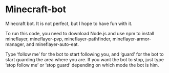 # Minecraft-bot
  Minecraft bot. It is not perfect, but I hope to have fun with it.

 To run this code, you need to download Node.js and use npm to install mineflayer, mineflayer-pvp, mineflayer-pathfinder, mineflayer-armor-manager, and mineflayer-auto-eat.

 Type ‘follow me’ for the bot to start following you, and ‘guard’ for the bot to start guarding the area where you are. If you want the bot to stop, just type ‘stop follow me’ or ‘stop guard’ depending on which mode the bot is him.
